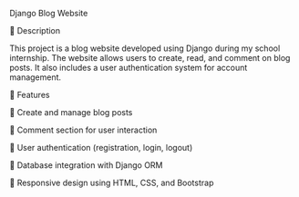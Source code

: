  Django Blog Website

📌 Description

This project is a blog website developed using Django during my school internship. The website allows users to create, read, and comment on blog posts. It also includes a user authentication system for account management.

🚀 Features

📝 Create and manage blog posts

💬 Comment section for user interaction


🔐 User authentication (registration, login, logout)


📂 Database integration with Django ORM


🎨 Responsive design using HTML, CSS, and Bootstrap
